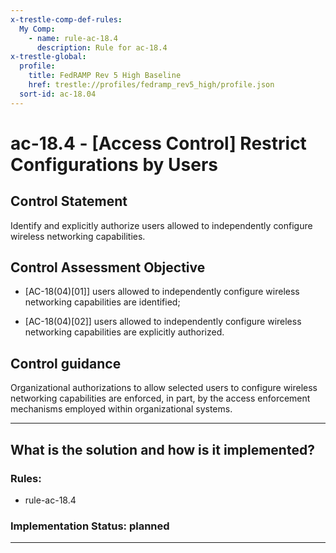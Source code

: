 ```yaml
---
x-trestle-comp-def-rules:
  My Comp:
    - name: rule-ac-18.4
      description: Rule for ac-18.4
x-trestle-global:
  profile:
    title: FedRAMP Rev 5 High Baseline
    href: trestle://profiles/fedramp_rev5_high/profile.json
  sort-id: ac-18.04
---
```


# ac-18.4 - \[Access Control\] Restrict Configurations by Users

## Control Statement

Identify and explicitly authorize users allowed to independently configure wireless networking capabilities.

## Control Assessment Objective

- \[AC-18(04)[01]\] users allowed to independently configure wireless networking capabilities are identified;

- \[AC-18(04)[02]\] users allowed to independently configure wireless networking capabilities are explicitly authorized.

## Control guidance

Organizational authorizations to allow selected users to configure wireless networking capabilities are enforced, in part, by the access enforcement mechanisms employed within organizational systems.

______________________________________________________________________

## What is the solution and how is it implemented?

<!-- For implementation status enter one of: implemented, partial, planned, alternative, not-applicable -->

<!-- Note that the list of rules under ### Rules: is read-only and changes will not be captured after assembly to JSON -->

<!-- Add control implementation description here for control: ac-18.4 -->

### Rules:

  - rule-ac-18.4

### Implementation Status: planned

______________________________________________________________________
